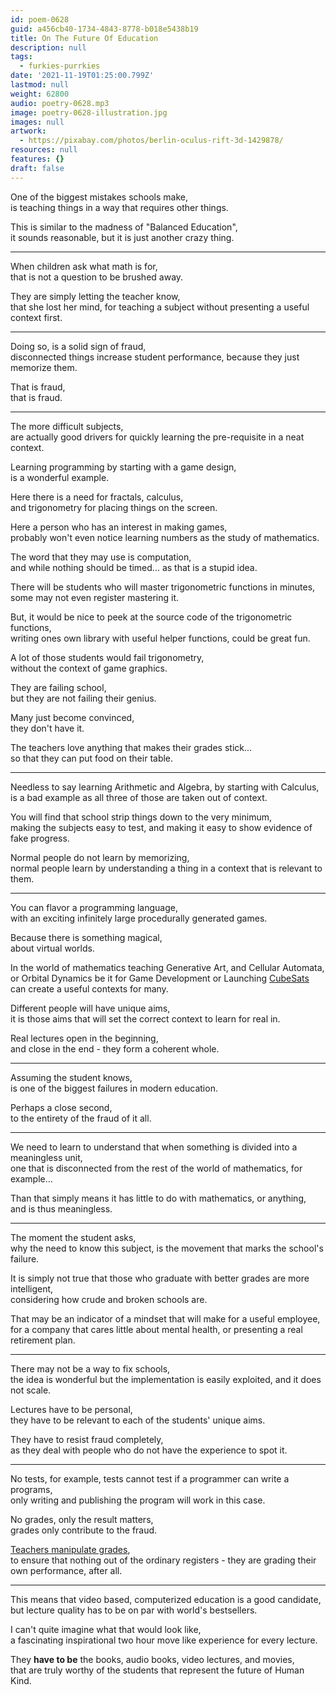 ```yaml
---
id: poem-0628
guid: a456cb40-1734-4843-8778-b018e5438b19
title: On The Future Of Education
description: null
tags:
  - furkies-purrkies
date: '2021-11-19T01:25:00.799Z'
lastmod: null
weight: 62800
audio: poetry-0628.mp3
image: poetry-0628-illustration.jpg
images: null
artwork:
  - https://pixabay.com/photos/berlin-oculus-rift-3d-1429878/
resources: null
features: {}
draft: false
---
```


One of the biggest mistakes schools make,\
is teaching things in a way that requires other things.

This is similar to the madness of "Balanced Education",\
it sounds reasonable, but it is just another crazy thing.

---

When children ask what math is for,\
that is not a question to be brushed away.

They are simply letting the teacher know,\
that she lost her mind, for teaching a subject without presenting a useful context first.

---

Doing so, is a solid sign of fraud,\
disconnected things increase student performance, because they just memorize them.

That is fraud,\
that is fraud.

---

The more difficult subjects,\
are actually good drivers for quickly learning the pre-requisite in a neat context.

Learning programming by starting with a game design,\
is a wonderful example.

Here there is a need for fractals, calculus,\
and trigonometry for placing things on the screen.

Here a person who has an interest in making games,\
probably won't even notice learning numbers as the study of mathematics.

The word that they may use is computation,\
and while nothing should be timed... as that is a stupid idea.

There will be students who will master trigonometric functions in minutes,\
some may not even register mastering it.

But, it would be nice to peek at the source code of the trigonometric functions,\
writing ones own library with useful helper functions, could be great fun.

A lot of those students would fail trigonometry,\
without the context of game graphics.

They are failing school,\
but they are not failing their genius.

Many just become convinced,\
they don't have it.

The teachers love anything that makes their grades stick...\
so that they can put food on their table.

---

Needless to say learning Arithmetic and Algebra, by starting with Calculus,\
is a bad example as all three of those are taken out of context.

You will find that school strip things down to the very minimum,\
making the subjects easy to test, and making it easy to show evidence of fake progress.

Normal people do not learn by memorizing,\
normal people learn by understanding a thing in a context that is relevant to them.

---

You can flavor a programming language,\
with an exciting infinitely large procedurally generated games.

Because there is something magical,\
about virtual worlds.

In the world of mathematics teaching Generative Art, and Cellular Automata,\
or Orbital Dynamics be it for Game Development or Launching [CubeSats](https://en.wikipedia.org/wiki/CubeSat) can create a useful contexts for many.

Different people will have unique aims,\
it is those aims that will set the correct context to learn for real in.

Real lectures open in the beginning,\
and close in the end - they form a coherent whole.

---

Assuming the student knows,\
is one of the biggest failures in modern education.

Perhaps a close second,\
to the entirety of the fraud of it all.

---

We need to learn to understand that when something is divided into a meaningless unit,\
one that is disconnected from the rest of the world of mathematics, for example...

Than that simply means it has little to do with mathematics, or anything,\
and is thus meaningless.

---

The moment the student asks,\
why the need to know this subject, is the movement that marks the school's failure.

It is simply not true that those who graduate with better grades are more intelligent,\
considering how crude and broken schools are.

That may be an indicator of a mindset that will make for a useful employee,\
for a company that cares little about mental health, or presenting a real retirement plan.

---

There may not be a way to fix schools,\
the idea is wonderful but the implementation is easily exploited, and it does not scale.

Lectures have to be personal,\
they have to be relevant to each of the students' unique aims.

They have to resist fraud completely,\
as they deal with people who do not have the experience to spot it.

---

No tests, for example, tests cannot test if a programmer can write a programs,\
only writing and publishing the program will work in this case.

No grades, only the result matters,\
grades only contribute to the fraud.

[Teachers manipulate grades](https://www.youtube.com/watch?v=DzSnvxejenY),\
to ensure that nothing out of the ordinary registers - they are grading their own performance, after all.

---

This means that video based, computerized education is a good candidate,\
but lecture quality has to be on par with world's bestsellers.

I can't quite imagine what that would look like,\
a fascinating inspirational two hour move like experience for every lecture.

They **have to be** the books, audio books, video lectures, and movies,\
that are truly worthy of the students that represent the future of Human Kind.
